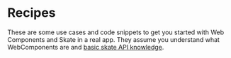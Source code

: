 # Recipes

These are some use cases and code snippets to get you started with Web Components and Skate in a real app.
They assume you understand what WebComponents are and [basic skate API knowledge](/docs/api).
